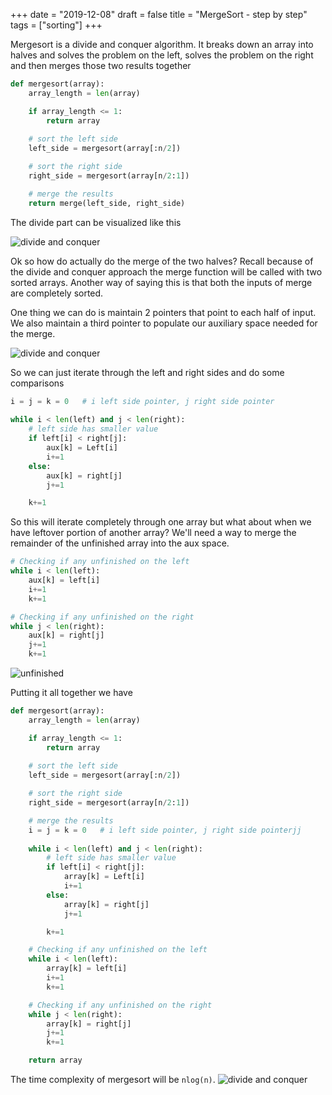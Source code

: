 +++
date = "2019-12-08"
draft = false
title = "MergeSort - step by step"
tags = ["sorting"]
+++

Mergesort is a divide and conquer algorithm. It breaks down an array into halves and solves the problem on the left, solves the problem on the right and then merges those two results together

```python
def mergesort(array):
    array_length = len(array)

    if array_length <= 1:
        return array
	
    # sort the left side
    left_side = mergesort(array[:n/2])

    # sort the right side
    right_side = mergesort(array[n/2:1])

    # merge the results 
    return merge(left_side, right_side)
```

The divide part can be visualized like this

![divide and conquer](/images/p29/divide_conquer.png)

Ok so how do actually do the merge of the two halves? Recall because of the divide and conquer approach the merge function will be called with two sorted arrays. Another way of saying this is that both the inputs of merge are completely sorted.

One thing we can do is maintain 2 pointers that point to each half of input. We also maintain a third pointer to populate our auxiliary space needed for the merge. 

![divide and conquer](/images/p29/merge.png)

So we can just iterate through the left and right sides and do some comparisons

```python
i = j = k = 0	# i left side pointer, j right side pointer
  
while i < len(left) and j < len(right): 
    # left side has smaller value
    if left[i] < right[j]: 
        aux[k] = Left[i] 
        i+=1
    else: 
        aux[k] = right[j] 
        j+=1

    k+=1
 ``` 

So this will iterate completely through one array but what about when we have leftover portion of another array? We'll need a way to merge the remainder of the unfinished array into the aux space.


```python
# Checking if any unfinished on the left
while i < len(left): 
    aux[k] = left[i] 
    i+=1
    k+=1

# Checking if any unfinished on the right
while j < len(right): 
    aux[k] = right[j] 
    j+=1
    k+=1
```

![unfinished](/images/p29/unfinished.png)

Putting it all together we have

```python
def mergesort(array):
    array_length = len(array)

    if array_length <= 1:
        return array
	
    # sort the left side
    left_side = mergesort(array[:n/2])

    # sort the right side
    right_side = mergesort(array[n/2:1])

    # merge the results 
    i = j = k = 0	# i left side pointer, j right side pointerjj
  
    while i < len(left) and j < len(right): 
        # left side has smaller value
        if left[i] < right[j]: 
            array[k] = Left[i] 
            i+=1
        else: 
            array[k] = right[j] 
            j+=1

        k+=1

    # Checking if any unfinished on the left
    while i < len(left): 
    	array[k] = left[i] 
    	i+=1
    	k+=1

    # Checking if any unfinished on the right
    while j < len(right): 
        array[k] = right[j] 
        j+=1
        k+=1

    return array
```

The time complexity of mergesort will be `nlog(n)`. 
![divide and conquer](/images/p29/proof.png)

